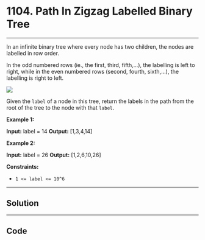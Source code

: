 # 1104. Path In Zigzag Labelled Binary Tree

---

In an infinite binary tree where every node has two children, the nodes are labelled in row order.

In the odd numbered rows (ie., the first, third, fifth,...), the labelling is left to right, while in the even numbered rows (second, fourth, sixth,...), the labelling is right to left.

![](https://assets.leetcode.com/uploads/2019/06/24/tree.png)

Given the `label` of a node in this tree, return the labels in the path from the root of the tree to the node with that `label`.

 

**Example 1:**


**Input:** label = 14
**Output:** [1,3,4,14]


**Example 2:**


**Input:** label = 26
**Output:** [1,2,6,10,26]


 

**Constraints:**

  * `1 <= label <= 10^6`

---

## Solution



---

## Code
```python


```